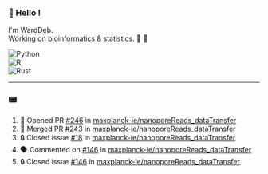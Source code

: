### :robot: Hello !

I'm WardDeb.  
Working on bioinformatics & statistics. 🧬 🧪  

![Python](https://img.shields.io/badge/python-3670A0?style=for-the-badge&logo=python&logoColor=ffdd54)  
![R](https://img.shields.io/badge/r-%23276DC3.svg?style=for-the-badge&logo=r&logoColor=white)  
![Rust](https://img.shields.io/badge/rust-%23000000.svg?style=for-the-badge&logo=rust&logoColor=white)  

---

### :pager:

<!--START_SECTION:activity-->
1. 💪 Opened PR [#246](https://github.com/maxplanck-ie/nanoporeReads_dataTransfer/pull/246) in [maxplanck-ie/nanoporeReads_dataTransfer](https://github.com/maxplanck-ie/nanoporeReads_dataTransfer)
2. 🎉 Merged PR [#243](https://github.com/maxplanck-ie/nanoporeReads_dataTransfer/pull/243) in [maxplanck-ie/nanoporeReads_dataTransfer](https://github.com/maxplanck-ie/nanoporeReads_dataTransfer)
3. 🔒 Closed issue [#18](https://github.com/maxplanck-ie/nanoporeReads_dataTransfer/issues/18) in [maxplanck-ie/nanoporeReads_dataTransfer](https://github.com/maxplanck-ie/nanoporeReads_dataTransfer)
4. 🗣 Commented on [#146](https://github.com/maxplanck-ie/nanoporeReads_dataTransfer/issues/146#issuecomment-3167638490) in [maxplanck-ie/nanoporeReads_dataTransfer](https://github.com/maxplanck-ie/nanoporeReads_dataTransfer)
5. 🔒 Closed issue [#146](https://github.com/maxplanck-ie/nanoporeReads_dataTransfer/issues/146) in [maxplanck-ie/nanoporeReads_dataTransfer](https://github.com/maxplanck-ie/nanoporeReads_dataTransfer)
<!--END_SECTION:activity-->


